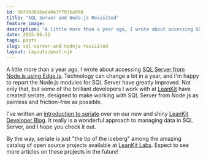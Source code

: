 ```yaml
---
id: 5b7d83816ada047f703ba968
title: "SQL Server and Node.js Revisited"
feature_image: 
description: "A little more than a year ago, I wrote about accessing SQL Server from Node.js using Edge.js. Technology can change a lot in a year, and…"
date: 2015-06-22
tags: posts
slug: sql-server-and-nodejs-revisited
layout: layouts/post.njk
---
```


A little more than a year ago, I wrote about accessing [SQL Server from Node.js using Edge.js](http://tech.pro/tutorial/1852/how-to-leverage-sql-server-with-nodejs-using-edgejs). Technology can change a lot in a year, and I'm happy to report the Node.js modules for SQL Server have greatly improved. Not only that, but some of the brilliant developers I work with at [LeanKit](http://leankit.com) have created seriate, designed to make working with SQL Server from Node.js as painless and friction-free as possible.

I've written an [introduction to seriate](http://developer.leankit.com/painless-sql-server-with-nodejs-and-seriate/) over on our new and shiny [LeanKit Developer Blog](http://developer.leankit.com). It really is a wonderful approach to managing data in SQL Server, and I hope you check it out.

By the way, seriate is just "the tip of the iceberg" among the amazing catalog of open source projects available at [LeanKit Labs](https://github.com/leankit-labs). Expect to see more articles on these projects in the future!

